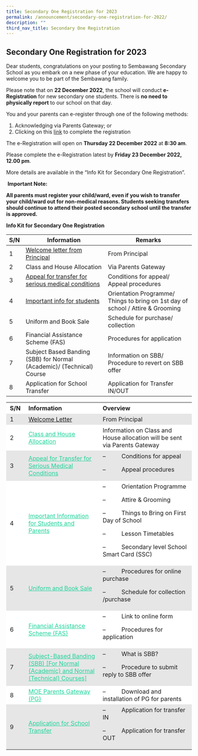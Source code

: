 ```yaml
---
title: Secondary One Registration for 2023
permalink: /announcement/secondary-one-registration-for-2022/
description: ""
third_nav_title: Secondary One Registration
---
```

## Secondary One Registration for 2023

Dear students, congratulations on your posting to Sembawang Secondary School as you embark on a new phase of your education. We are happy to welcome you to be part of the Sembawang family.

Please note that on **22 December 2022**, the school will conduct **e-Registration** for new secondary one students. There is **no need to physically report** to our school on that day.

You and your parents can e-register through one of the following methods:

1.  Acknowledging via Parents Gateway; or
2.  Clicking on this [link](https://docs.google.com/forms/d/1d6b9xOf0woSLBd4yWerzKJMVn_u5m5l8agJ3ZMilBaU/edit) to complete the registration

The e-Registration will open on **Thursday 22 December 2022** at **8:30 am**.

Please complete the e-Registration latest by **Friday 23 December 2022, 12.00 pm**.

More details are available in the “Info Kit for Secondary One Registration”.

 **Important Note:**

**All parents must register your child/ward, even if you wish to transfer your child/ward out for non-medical reasons. Students seeking transfers should continue to attend their posted secondary school until the transfer is approved.**

**Info Kit for Secondary One Registration**



| S/N | Information | Remarks |
| -------- | -------- | -------- |
| 1    | [Welcome letter from Principal](https://www.sembawangsec.moe.edu.sg/announcement/Secondary-One-Registration/welcome-letter/)     | From Principal     |
| 2   | Class and House Allocation     | Via Parents Gateway    |
| 3    | [Appeal for transfer for serious medical conditions](https://www.sembawangsec.moe.edu.sg/announcement/Secondary-One-Registration/appeal-for-transfer-for-serious-medical-conditions/)     | Conditions for appeal/ Appeal procedures    |
| 4    | [Important info for students](https://www.sembawangsec.moe.edu.sg/announcement/Secondary-One-Registration/important-information-for-students-and-parents/)     | Orientation Programme/ Things to bring on 1st day of school / Attire & Grooming    |
| 5    | Uniform and Book Sale     | Schedule for purchase/ collection    |
| 6    | Financial Assistance Scheme (FAS)     | Procedures for application     |
| 7    | Subject Based Banding (SBB) for Normal (Academic)/ (Technical) Course     | Information on SBB/ Procedure to revert on SBB offer    |
| 8    | Application for School Transfer     | Application for Transfer IN/OUT    |


<table style="box-sizing: inherit; border-collapse: collapse; border-spacing: 0px; max-width: 100%;"><tbody style="box-sizing: inherit;"><tr style="box-sizing: inherit; background: rgb(255, 255, 255);"><td width="10%" style="box-sizing: inherit; padding: 5px 10px;"><strong style="box-sizing: inherit; font-weight: bold;">S/N</strong></td><td width="40%" style="box-sizing: inherit; padding: 5px 10px;"><strong style="box-sizing: inherit; font-weight: bold;">Information</strong></td><td width="50%" style="box-sizing: inherit; padding: 5px 10px;"><strong style="box-sizing: inherit; font-weight: bold;">Overview</strong></td></tr><tr style="box-sizing: inherit; background: rgb(230, 230, 230);"><td width="10%" style="box-sizing: inherit; padding: 5px 10px;">1</td><td width="40%" style="box-sizing: inherit; padding: 5px 10px;"><a href="/files/Welcome-to-our-Sec-1s-2022_22-Dec_2021.pdf">Welcome Letter</a></td><td width="50%" style="box-sizing: inherit; padding: 5px 10px;">From Principal</td></tr><tr style="box-sizing: inherit; background: rgb(255, 255, 255);"><td width="10%" style="box-sizing: inherit; padding: 5px 10px;">2</td><td width="40%" style="box-sizing: inherit; padding: 5px 10px;"><a href="/announcement/Secondary-One-Registration/class-and-house-allocation" style="box-sizing: inherit; background-color: transparent; transition: all 0.25s ease-in-out 0s; text-decoration: underline; color: rgb(31, 211, 154);">Class and House Allocation</a></td><td width="50%" style="box-sizing: inherit; padding: 5px 10px;">Information on Class and House allocation will be sent via Parents Gateway</td></tr><tr style="box-sizing: inherit; background: rgb(230, 230, 230);"><td width="10%" style="box-sizing: inherit; padding: 5px 10px;">3</td><td width="40%" style="box-sizing: inherit; padding: 5px 10px;"><a href="/announcement/secondary-one-registration/appeal-for-transfer-for-serious-medical-conditions" style="box-sizing: inherit; background-color: transparent; transition: all 0.25s ease-in-out 0s; text-decoration: underline; color: rgb(31, 211, 154);">Appeal for Transfer for Serious Medical Conditions</a></td><td width="50%" style="box-sizing: inherit; padding: 5px 10px;">–&nbsp;&nbsp;&nbsp;&nbsp;&nbsp;&nbsp;&nbsp;&nbsp;&nbsp; Conditions for appeal<p style="box-sizing: inherit; font-size: 1em;"></p><p style="box-sizing: inherit; font-size: 1em;">–&nbsp;&nbsp;&nbsp;&nbsp;&nbsp;&nbsp;&nbsp;&nbsp;&nbsp; Appeal procedures</p></td></tr><tr style="box-sizing: inherit; background: rgb(255, 255, 255);"><td width="10%" style="box-sizing: inherit; padding: 5px 10px;">4</td><td width="40%" style="box-sizing: inherit; padding: 5px 10px;"><a href="/announcement/secondary-one-registration/important-information-for-students-and-parents" style="box-sizing: inherit; background-color: transparent; transition: all 0.25s ease-in-out 0s; text-decoration: underline; color: rgb(31, 211, 154);">Important Information for Students and Parents</a></td><td width="50%" style="box-sizing: inherit; padding: 5px 10px;">–&nbsp;&nbsp;&nbsp;&nbsp;&nbsp;&nbsp;&nbsp;&nbsp;&nbsp; Orientation Programme<p style="box-sizing: inherit; font-size: 1em;"></p><p style="box-sizing: inherit; font-size: 1em;">–&nbsp;&nbsp;&nbsp;&nbsp;&nbsp;&nbsp;&nbsp;&nbsp;&nbsp; Attire &amp; Grooming</p><p style="box-sizing: inherit; font-size: 1em;">–&nbsp;&nbsp;&nbsp;&nbsp;&nbsp;&nbsp;&nbsp;&nbsp;&nbsp; Things to Bring on First Day of School</p><p style="box-sizing: inherit; font-size: 1em;">–&nbsp;&nbsp;&nbsp;&nbsp;&nbsp;&nbsp;&nbsp;&nbsp;&nbsp; Lesson Timetables</p><p style="box-sizing: inherit; font-size: 1em;">–&nbsp;&nbsp;&nbsp;&nbsp;&nbsp;&nbsp;&nbsp;&nbsp;&nbsp; Secondary level School Smart Card (SSC)</p></td></tr><tr style="box-sizing: inherit; background: rgb(230, 230, 230);"><td width="10%" style="box-sizing: inherit; padding: 5px 10px;">5</td><td width="40%" style="box-sizing: inherit; padding: 5px 10px;"><a href="/announcement/secondary-one-registration/uniform-and-book-sale" style="box-sizing: inherit; background-color: transparent; transition: all 0.25s ease-in-out 0s; text-decoration: underline; color: rgb(31, 211, 154);">Uniform and Book Sale</a></td><td width="50%" style="box-sizing: inherit; padding: 5px 10px;">–&nbsp;&nbsp;&nbsp;&nbsp;&nbsp;&nbsp;&nbsp;&nbsp;&nbsp; Procedures for online purchase<p style="box-sizing: inherit; font-size: 1em;"></p><p style="box-sizing: inherit; font-size: 1em;">–&nbsp;&nbsp;&nbsp;&nbsp;&nbsp;&nbsp;&nbsp;&nbsp;&nbsp; Schedule for collection /purchase</p></td></tr><tr style="box-sizing: inherit; background: rgb(255, 255, 255);"><td width="10%" style="box-sizing: inherit; padding: 5px 10px;">6</td><td width="40%" style="box-sizing: inherit; padding: 5px 10px;"><a href="/announcement/secondary-one-registration/financial-assistance-scheme-fas" style="box-sizing: inherit; background-color: transparent; transition: all 0.25s ease-in-out 0s; text-decoration: underline; color: rgb(31, 211, 154);">Financial Assistance Scheme (FAS)</a></td><td width="50%" style="box-sizing: inherit; padding: 5px 10px;">–&nbsp;&nbsp;&nbsp;&nbsp;&nbsp;&nbsp;&nbsp;&nbsp;&nbsp; Link to online form<p style="box-sizing: inherit; font-size: 1em;"></p><p style="box-sizing: inherit; font-size: 1em;">–&nbsp;&nbsp;&nbsp;&nbsp;&nbsp;&nbsp;&nbsp;&nbsp;&nbsp; Procedures for application</p></td></tr><tr style="box-sizing: inherit; background: rgb(230, 230, 230);"><td width="10%" style="box-sizing: inherit; padding: 5px 10px;">7</td><td width="40%" style="box-sizing: inherit; padding: 5px 10px;"><a href="/announcement/secondary-one-registration/subject-based-banding" style="box-sizing: inherit; background-color: transparent; transition: all 0.25s ease-in-out 0s; text-decoration: underline; color: rgb(31, 211, 154);">Subject-Based Banding (SBB) [For Normal (Academic) and Normal (Technical) Courses]</a></td><td width="50%" style="box-sizing: inherit; padding: 5px 10px;">–&nbsp;&nbsp;&nbsp;&nbsp;&nbsp;&nbsp;&nbsp;&nbsp;&nbsp; What is SBB?<p style="box-sizing: inherit; font-size: 1em;"></p><p style="box-sizing: inherit; font-size: 1em;">–&nbsp;&nbsp;&nbsp;&nbsp;&nbsp;&nbsp;&nbsp;&nbsp;&nbsp; Procedure to submit reply to SBB offer</p></td></tr><tr style="box-sizing: inherit; background: rgb(255, 255, 255);"><td width="10%" style="box-sizing: inherit; padding: 5px 10px;">8</td><td width="40%" style="box-sizing: inherit; padding: 5px 10px;"><a href="/announcement/secondary-one-registration/moe-parents-gateway" style="box-sizing: inherit; background-color: transparent; transition: all 0.25s ease-in-out 0s; text-decoration: underline; color: rgb(31, 211, 154);">MOE Parents Gateway (PG)</a></td><td width="50%" style="box-sizing: inherit; padding: 5px 10px;">–&nbsp;&nbsp;&nbsp;&nbsp;&nbsp;&nbsp;&nbsp;&nbsp;&nbsp; Download and installation of PG for parents</td></tr><tr style="box-sizing: inherit; background: rgb(230, 230, 230);"><td width="10%" style="box-sizing: inherit; padding: 5px 10px;">9</td><td width="40%" style="box-sizing: inherit; padding: 5px 10px;"><a href="/announcement/secondary-one-registration/transfer-application" style="box-sizing: inherit; background-color: transparent; transition: all 0.25s ease-in-out 0s; text-decoration: underline; color: rgb(31, 211, 154);">Application for School Transfer</a></td><td width="50%" style="box-sizing: inherit; padding: 5px 10px;">–&nbsp;&nbsp;&nbsp;&nbsp;&nbsp;&nbsp;&nbsp;&nbsp;&nbsp; Application for transfer IN<p style="box-sizing: inherit; font-size: 1em;"></p><p style="box-sizing: inherit; font-size: 1em;">–&nbsp;&nbsp;&nbsp;&nbsp;&nbsp;&nbsp;&nbsp;&nbsp;&nbsp; Application for transfer OUT</p></td></tr></tbody></table>